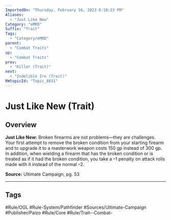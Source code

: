 ```yaml
---
ImportedOn: "Thursday, February 16, 2023 6:10:23 PM"
Aliases:
  - "Just Like New"
Category: "eMRD"
Suffix: "Trait"
Tags:
  - "Category/eMRD"
parent:
  - "Combat Traits"
up:
  - "Combat Traits"
prev:
  - "Killer (Trait)"
next:
  - "Indelible Ire (Trait)"
RWtopicId: "Topic_8831"
---
```

# Just Like New (Trait)
## Overview
**Just Like New:** Broken firearms are not problems—they are challenges. Your first attempt to remove the broken condition from your starting firearm and to upgrade it to a masterwork weapon costs 150 gp instead of 300 gp. In addition, when wielding a firearm that has the broken condition or is treated as if it had the broken condition, you take a –1 penalty on attack rolls made with it instead of the normal –2. 

**Source:** Ultimate Campaign, pg. 53


---
## Tags
#Rule/OGL #Rule-System/Pathfinder #Sources/Ultimate-Campaign #Publisher/Paizo #Rule/Core #Rule/Trait--Combat-

